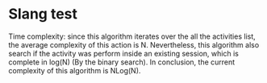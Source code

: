 # Slang test
Time complexity: since this algorithm iterates over the all the activities list, the average complexity of this action is N. Nevertheless, this algorithm also search if the activity was perform inside an existing session, which is complete in log(N) (By the binary search). In conclusion, the current complexity of this algorithm is NLog(N).